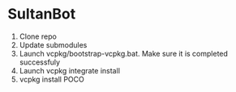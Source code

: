 # SultanBot
1) Clone repo
2) Update submodules
3) Launch vcpkg/bootstrap-vcpkg.bat. Make sure it is completed successfuly
4) Launch vcpkg integrate install
5) vcpkg install POCO

